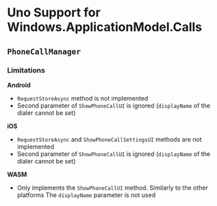 # Uno Support for Windows.ApplicationModel.Calls

## `PhoneCallManager`

### Limitations

**Android**
- `RequestStoreAsync` method is not implemented
- Second parameter of `ShowPhoneCallUI` is ignored (`displayName` of the dialer cannot be set)

**iOS**
- `RequestStoreAsync` and `ShowPhoneCallSettingsUI` methods are not implemented
- Second parameter of `ShowPhoneCallUI` is ignored (`displayName` of the dialer cannot be set)

**WASM**
- Only implements the `ShowPhoneCallUI` method. Similarly to the other platforms The `displayName` parameter is not used